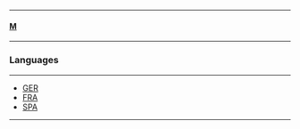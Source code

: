 
---

#### [M](https://github.com/ttltrk/TTT/blob/master/menu.md)

---

### Languages

---

* [GER](https://github.com/ttltrk/TTT/blob/master/LAN/GER/GER.md)
* [FRA](https://github.com/ttltrk/TTT/blob/master/LAN/FRA/FRA.md)
* [SPA](https://github.com/ttltrk/TTT/blob/master/LAN/SPA/SPA.md)

---
